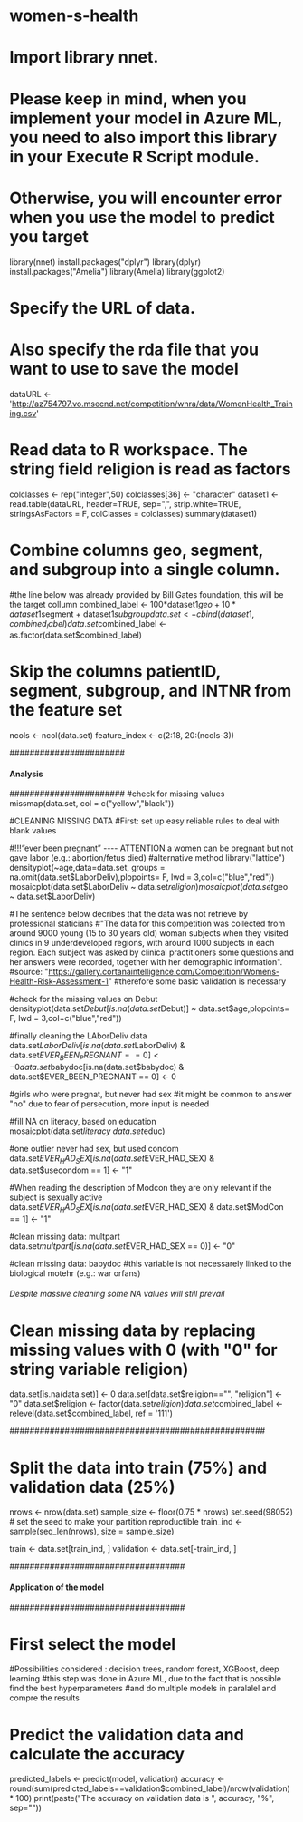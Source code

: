 # women-s-health




# Import library nnet. 
# Please keep in mind, when you implement your model in Azure ML, you need to also import this library in your Execute R Script module.
# Otherwise, you will encounter error when you use the model to predict you target

library(nnet)
install.packages("dplyr")
library(dplyr)
install.packages("Amelia")
library(Amelia)
library(ggplot2)
# Specify the URL of data. 
# Also specify the rda file that you want to use to save the model
dataURL <- 'http://az754797.vo.msecnd.net/competition/whra/data/WomenHealth_Training.csv'

# Read data to R workspace. The string field religion is read as factors
colclasses <- rep("integer",50)
colclasses[36] <- "character"
dataset1 <- read.table(dataURL, header=TRUE, sep=",", strip.white=TRUE, stringsAsFactors = F, colClasses = colclasses)
summary(dataset1)

# Combine columns geo, segment, and subgroup into a single column. 
#the line below was already provided by Bill Gates foundation, this will be the target collumn
combined_label <- 100*dataset1$geo + 10*dataset1$segment + dataset1$subgroup
data.set <- cbind(dataset1, combined_label)
data.set$combined_label <- as.factor(data.set$combined_label)

# Skip the columns patientID, segment, subgroup, and INTNR from the feature set
ncols <- ncol(data.set)
feature_index <- c(2:18, 20:(ncols-3))

#######################
#### Analysis #########
#######################
#check for missing values
missmap(data.set, col = c("yellow","black"))

#CLEANING MISSING DATA
#First: set up easy reliable rules to deal with blank values

#!!!“ever been pregnant” ---- ATTENTION a women can be pregnant but not gave labor (e.g.: abortion/fetus died)
#alternative method
library("lattice")
densityplot(~age,data=data.set, groups = na.omit(data.set$LaborDeliv),plopoints= F, lwd = 3,col=c("blue","red"))
mosaicplot(data.set$LaborDeliv ~ data.set$religion)
mosaicplot(data.set$geo ~ data.set$LaborDeliv)

#The sentence below decribes that the data was not retrieve by professional staticians
#"The data for this competition was collected from around 9000 young (15 to 30 years old) woman subjects when they visited clinics in 9 underdeveloped regions, with around 1000 subjects in each region. Each subject was asked by clinical practitioners some questions and her answers were recorded, together with her demographic information".
#source: "https://gallery.cortanaintelligence.com/Competition/Womens-Health-Risk-Assessment-1"
#therefore some basic validation is necessary

#check for the missing values on Debut
densityplot(data.set$Debut[is.na(data.set$Debut)] ~ data.set$age,plopoints= F, lwd = 3,col=c("blue","red"))



#finally cleaning the LAborDeliv data
data.set$LaborDeliv[is.na(data.set$LaborDeliv) & data.set$EVER_BEEN_PREGNANT == 0] <- 0
data.set$babydoc[is.na(data.set$babydoc) & data.set$EVER_BEEN_PREGNANT == 0] <- 0

#girls who were pregnat, but never had sex
#it might be common to answer "no" due to fear of persecution, more input is needed


#fill NA on literacy, based on education
mosaicplot(data.set$literacy ~ data.set$educ)


#one outlier never had sex, but used condom
data.set$EVER_HAD_SEX[is.na(data.set$EVER_HAD_SEX) & data.set$usecondom == 1] <- "1"

#When reading the description of Modcon they are only relevant if the subject is sexually active
data.set$EVER_HAD_SEX[is.na(data.set$EVER_HAD_SEX) & data.set$ModCon == 1] <- "1"


#clean missing data: multpart
data.set$multpart[is.na(data.set$EVER_HAD_SEX == 0)] <- "0"


#clean missing data: babydoc
#this variable is not necessarely linked to the biological motehr (e.g.: war orfans)

###### Despite massive cleaning some NA values will still prevail
# Clean missing data by replacing missing values with 0 (with "0" for string variable religion)
data.set[is.na(data.set)] <- 0
data.set[data.set$religion=="", "religion"] <- "0"
data.set$religion <- factor(data.set$religion)
data.set$combined_label <- relevel(data.set$combined_label, ref = '111')

###################################################

# Split the data into train (75%) and validation data (25%)
nrows <- nrow(data.set)
sample_size <- floor(0.75 * nrows)
set.seed(98052) # set the seed to make your partition reproductible
train_ind <- sample(seq_len(nrows), size = sample_size)

train <- data.set[train_ind, ]
validation <- data.set[-train_ind, ]

###################################
#### Application of the model #####
###################################

# First select the model
#Possibilities considered : decision trees, random forest, XGBoost, deep learning 
#this step was done in Azure ML, due to the fact that is possible find the best hyperparameters
#and do multiple models in paralalel and compre the results

# Predict the validation data and calculate the accuracy
predicted_labels <- predict(model, validation)
accuracy <- round(sum(predicted_labels==validation$combined_label)/nrow(validation) * 100)
print(paste("The accuracy on validation data is ", accuracy, "%", sep=""))
